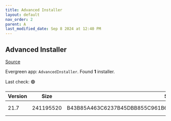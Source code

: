 ```yaml
---
title: Advanced Installer
layout: default
nav_order: 2
parent: A
last_modified_date: Sep 8 2024 at 12:40 PM
---
```


## Advanced Installer

[Source](https://www.advancedinstaller.com)

Evergreen app: `AdvancedInstaller`. Found **1** installer.

Last check: 🟢

| Version | Size      | Sha256                                                           | Type | URI                                                                                                                          |
| ------- | --------- | ---------------------------------------------------------------- | ---- | ---------------------------------------------------------------------------------------------------------------------------- |
| 21.7    | 241195520 | B43B85A463C6237B45DBB855C961B6887CD82E500FE9925666689BCA7CAB35D1 | msi  | [https://www.advancedinstaller.com/downloads/21.7/advinst.msi](https://www.advancedinstaller.com/downloads/21.7/advinst.msi) |
